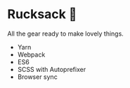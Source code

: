 # Rucksack 🎒
All the gear ready to make lovely things.

- Yarn
- Webpack
- ES6
- SCSS with Autoprefixer
- Browser sync
